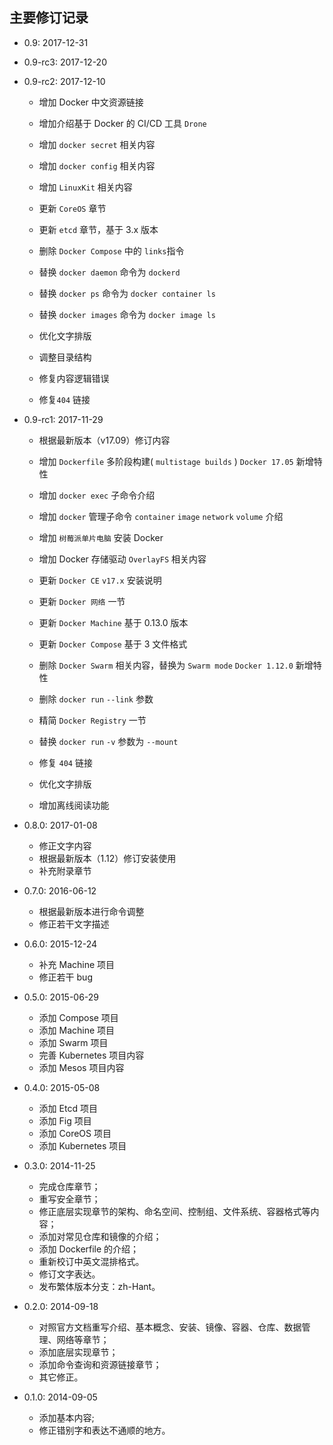 ## 主要修订记录

* 0.9: 2017-12-31

* 0.9-rc3: 2017-12-20

* 0.9-rc2: 2017-12-10

  * 增加 Docker 中文资源链接
  * 增加介绍基于 Docker 的 CI/CD 工具 `Drone`
  * 增加 `docker secret` 相关内容
  * 增加 `docker config` 相关内容
  * 增加 `LinuxKit` 相关内容

  * 更新 `CoreOS` 章节
  * 更新 `etcd` 章节，基于 3.x 版本

  * 删除 `Docker Compose` 中的 `links`指令

  * 替换 `docker daemon` 命令为 `dockerd`
  * 替换 `docker ps` 命令为 `docker container ls`
  * 替换 `docker images` 命令为 `docker image ls`

  * 优化文字排版
  * 调整目录结构
  * 修复内容逻辑错误
  * 修复`404` 链接

* 0.9-rc1: 2017-11-29

  * 根据最新版本（v17.09）修订内容

  * 增加 `Dockerfile` 多阶段构建( `multistage builds` ) `Docker 17.05` 新增特性
  * 增加 `docker exec` 子命令介绍
  * 增加 `docker` 管理子命令 `container` `image` `network` `volume` 介绍
  * 增加 `树莓派单片电脑` 安装 Docker
  * 增加 Docker 存储驱动 `OverlayFS` 相关内容

  * 更新 `Docker CE` `v17.x` 安装说明
  * 更新 `Docker 网络` 一节
  * 更新 `Docker Machine` 基于 0.13.0 版本
  * 更新 `Docker Compose` 基于 3 文件格式

  * 删除 `Docker Swarm` 相关内容，替换为 `Swarm mode` `Docker 1.12.0` 新增特性
  * 删除 `docker run` `--link` 参数

  * 精简 `Docker Registry` 一节

  * 替换 `docker run` `-v` 参数为 `--mount`

  * 修复 `404` 链接
  * 优化文字排版
  * 增加离线阅读功能

* 0.8.0: 2017-01-08

  * 修正文字内容
  * 根据最新版本（1.12）修订安装使用
  * 补充附录章节

* 0.7.0: 2016-06-12

  * 根据最新版本进行命令调整
  * 修正若干文字描述

* 0.6.0: 2015-12-24

  * 补充 Machine 项目
  * 修正若干 bug

* 0.5.0: 2015-06-29

  * 添加 Compose 项目
  * 添加 Machine 项目
  * 添加 Swarm 项目
  * 完善 Kubernetes 项目内容
  * 添加 Mesos 项目内容

* 0.4.0: 2015-05-08

  * 添加 Etcd 项目
  * 添加 Fig 项目
  * 添加 CoreOS 项目
  * 添加 Kubernetes 项目

* 0.3.0: 2014-11-25

  * 完成仓库章节；
  * 重写安全章节；
  * 修正底层实现章节的架构、命名空间、控制组、文件系统、容器格式等内容；
  * 添加对常见仓库和镜像的介绍；
  * 添加 Dockerfile 的介绍；
  * 重新校订中英文混排格式。
  * 修订文字表达。
  * 发布繁体版本分支：zh-Hant。

* 0.2.0: 2014-09-18

  * 对照官方文档重写介绍、基本概念、安装、镜像、容器、仓库、数据管理、网络等章节；
  * 添加底层实现章节；
  * 添加命令查询和资源链接章节；
  * 其它修正。

* 0.1.0: 2014-09-05

  * 添加基本内容;
  * 修正错别字和表达不通顺的地方。
